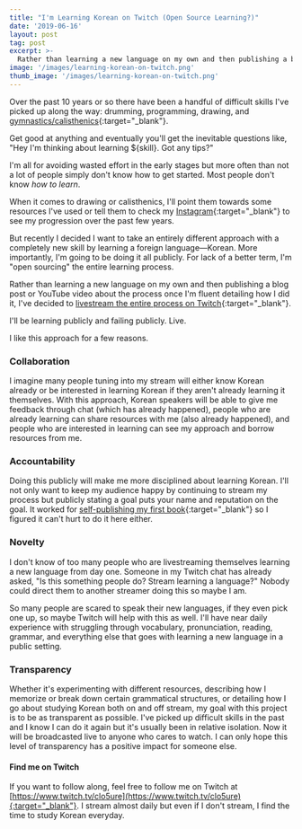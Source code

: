 ```yaml
---
title: "I'm Learning Korean on Twitch (Open Source Learning?)"
date: '2019-06-16'
layout: post
tag: post
excerpt: >-
  Rather than learning a new language on my own and then publishing a blog post or YouTube video about the process once I'm fluent detailing how I did it, I've decided to livestream the entire process on Twitch
image: '/images/learning-korean-on-twitch.png'
thumb_image: '/images/learning-korean-on-twitch.png'
---
```


Over the past 10 years or so there have been a handful of difficult skills I've picked up along the way: drumming, programming, drawing, and [gymnastics/calisthenics](https://www.instagram.com/adamjmorgan/){:target="_blank"}.

Get good at anything and eventually you'll get the inevitable questions like, "Hey I'm thinking about learning ${skill}. Got any tips?"

I'm all for avoiding wasted effort in the early stages but more often than not a lot of people simply don't know how to get started. Most people don't know *how to learn*.

When it comes to drawing or calisthenics, I'll point them towards some resources I've used or tell them to check my [Instagram](https://www.instagram.com/adamjmorgan/){:target="_blank"} to see my progression over the past few years.

But recently I decided I want to take an entirely different approach with a completely new skill by learning a foreign language—Korean. More importantly, I'm going to be doing it all publicly. For lack of a better term, I'm "open sourcing" the entire learning process.

Rather than learning a new language on my own and then publishing a blog post or YouTube video about the process once I'm fluent detailing how I did it, I've decided to [livestream the entire process on Twitch](https://www.twitch.tv/clo5ure){:target="_blank"}.

I'll be learning publicly and failing publicly. Live.

I like this approach for a few reasons.

### Collaboration

I imagine many people tuning into my stream will either know Korean already or be interested in learning Korean if they aren't already learning it themselves. With this approach, Korean speakers will be able to give me feedback through chat (which has already happened), people who are already learning can share resources with me (also already happened), and people who are interested in learning can see my approach and borrow resources from me.

### Accountability

Doing this publicly will make me more disciplined about learning Korean. I'll not only want to keep my audience happy by continuing to stream my process but publicly stating a goal puts your name and reputation on the goal. It worked for [self-publishing my first book](https://www.theangulartutorial.org/){:target="_blank"} so I figured it can't hurt to do it here either.

### Novelty

I don't know of too many people who are livestreaming themselves learning a new language from day one. Someone in my Twitch chat has already asked, "Is this something people do? Stream learning a language?" Nobody could direct them to another streamer doing this so maybe I am.

So many people are scared to speak their new languages, if they even pick one up, so maybe Twitch will help with this as well. I'll have near daily experience with struggling through vocabulary, pronunciation, reading, grammar, and everything else that goes with learning a new language in a public setting.

### Transparency

Whether it's experimenting with different resources, describing how I memorize or break down certain grammatical structures, or detailing how I go about studying Korean both on and off stream, my goal with this project is to be as transparent as possible. I've picked up difficult skills in the past and I know I can do it again but it's usually been in relative isolation. Now it will be broadcasted live to anyone who cares to watch. I can only hope this level of transparency has a positive impact for someone else.

#### Find me on Twitch

If you want to follow along, feel free to follow me on Twitch at [https://www.twitch.tv/clo5ure](https://www.twitch.tv/clo5ure){:target="_blank"}. I stream almost daily but even if I don't stream, I find the time to study Korean everyday.